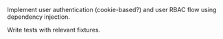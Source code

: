 Implement user authentication (cookie-based?) and user RBAC flow using dependency injection. 

Write tests with relevant fixtures. 
